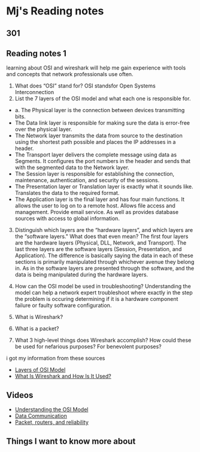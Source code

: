 # Mj's Reading notes
## 301 
## Reading notes 1
learning about OSI and wireshark will help me gain experience with tools and concepts that network professionals use often. 

1. What does “OSI” stand for? OSI standsfor Open Systems Interconnection
2. List the 7 layers of the OSI model and what each one is responsible for. 
- a. The Physical layer is the connection between devices transmitting bits. 
- The Data link layer is responsible for making sure the data is error-free over the physical layer. 
- The Network layer transmits the data from source to the destination using the shortest path possible and places the IP addresses in a header. 
- The Transport layer delivers the complete message using data as Segments. It configures the port numbers in the header and sends that with the segmented data to the Network layer. 
- The Session layer is responsible for establishing the connection, maintenance, authentication, and security of the sessions.
-  The Presentation layer or Translation layer is exactly what it sounds like. Translates the data to the required format.
- The Application layer is the final layer and has four main functions. It allows the user to log on to a remote host. Allows file access and management. Provide email service. As well as provides database sources with access to global information.  
3. Distinguish which layers are the “hardware layers”, and which layers are the “software layers."  What does that even mean?  The first four layers are the hardware layers (Physical, DLL, Network, and Transport). The last three layers are the software layers (Session, Presentation, and Application). The difference is basically saying the data in each of these sections is primarily manipulated through whichever avenue they belong in. As in the software layers are presented through the software, and the data is being manipulated during the hardware layers. 
4. How can the OSI model be used in troubleshooting? Understanding the model can help a network expert troubleshoot where exactly in the step the problem is occuring determining if it is a hardware component failure or faulty software configuration. 


1. What is Wireshark? 
2. What is a packet?
3. What 3 high-level things does Wireshark accomplish? How could these be used for nefarious purposes? For benevolent purposes?

i got my information from these sources 
- [Layers of OSI Model](https://www.geeksforgeeks.org/open-systems-interconnection-model-osi/)
- [What Is Wireshark and How Is It Used?](https://www.comptia.org/content/articles/what-is-wireshark-and-how-to-use-it)
## Videos
- [Understanding the OSI Model](https://www.professormesser.com/network-plus/n10-008/n10-008-video/understanding-the-osi-model-3/)
- [Data Communication](https://www.professormesser.com/network-plus/n10-008/n10-008-video/data-communication/)
- [Packet, routers, and reliability](https://www.youtube.com/watch?v=aD_yi5VjF78)


## Things I want to know more about 